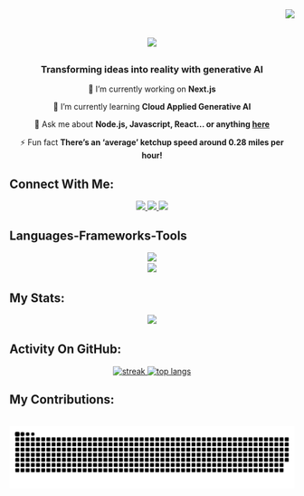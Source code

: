 <img align="right" src="https://visitor-badge.laobi.icu/badge?page_id=Sohail-crypto-collab.Sohail-crypto-collab" />
<h1 align="center">
    <img src="https://readme-typing-svg.herokuapp.com/?font=Righteous&size=45&center=true&vCenter=true&width=800&height=90&duration=4000&lines=Hi+There!+👋;+MY+Self+Muhammad+Sohail+Rehman!;" />
</h1>
 
 <h3 align="center">Transforming ideas into reality with generative AI</h3>
 <div align="center">
  
  🔭 I’m currently working on **Next.js**
 
 🌱 I’m currently learning **Cloud Applied Generative AI**

💬 Ask me about **Node.js, Javascript, React... or anything [here](https://github.com/Sohail-crypto-collab/Sohail-crypto-collab/pulls)**

⚡ Fun fact **There’s an ‘average’ ketchup speed around 0.28 miles per hour!**
</div>

  
## Connect With Me:
<div align="center" id="badges">
    <a href="mailto:sohailrehman011@gamil.com">
    <img src="https://img.shields.io/badge/Gmail-333333?style=for-the-badge&logo=gmail&logoColor=red" />
  </a>
   <a href="" target="_blank">
    <img src="https://img.shields.io/badge/LinkedIn-0077B5?style=for-the-badge&logo=linkedin&logoColor=white" target="_blank" />
  </a>
   <a href="" target="_blank">
     <img src="https://img.shields.io/badge/Portfolio-FF5722?style=for-the-badge&logo=todoist&logoColor=white" target="_blank" /> <!-- sqlite, safari, google-chrome are other good icon options -->
  </a>
 
</div>

### <h2> Languages-Frameworks-Tools </h2>

<div align="center">
<img src="https://skillicons.dev/icons?i=github,git,css,figma"/><br/>
<img src="https://skillicons.dev/icons?i=firebase,html,js,react,tailwind,ts,vercel,nextjs"/>
</div>

## My Stats:
<p align="center">
<img height="200px" src="https://github-readme-stats.vercel.app/api?username=sohail-crypto-collab&hide_border=true&show_icons=true&count_private=true&theme=gruvbox&bg_color=151515">
</p>

## Activity On GitHub:

<div align="center">

<a href="https://github.com/sohail-crypto-collab">      
<img absolute left title="stats" alt="streak" src="https://github-readme-streak-stats.herokuapp.com/?user=sohail-crypto-collab&theme=gruvbox&hide_border=true&stroke=f53b3b"/>
<img width=420 src="https://github-readme-stats-salesp07.vercel.app/api/top-langs/?username=Sohail-crypto-collab&hide=HTML&langs_count=8&layout=compact&theme=gruvbox&hide_border=true&stroke=f53b3b&size_weight=0.5&count_weight=0.5&exclude_repo=github-readme-stats" alt="top langs" />
</a> 

</div>

## My Contributions: 
<div >

  <br>
  <img alt="snake eating my contributions" src="https://raw.githubusercontent.com/Sohail-crypto-collab/Sohail-crypto-collab/output/github-contribution-grid-snake.svg" />  
  <br/>  
</div>














